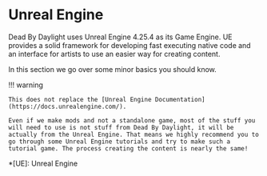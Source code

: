 # Unreal Engine

Dead By Daylight uses Unreal Engine 4.25.4 as its Game Engine.
UE provides a solid framework for developing fast executing native code and an interface for artists to use an easier way for creating content.

In this section we go over some minor basics you should know.

!!! warning

    This does not replace the [Unreal Engine Documentation](https://docs.unrealengine.com/).

    Even if we make mods and not a standalone game, most of the stuff you will need to use is not stuff from Dead By Daylight, it will be actually from the Unreal Engine. That means we highly recommend you to go through some Unreal Engine tutorials and try to make such a tutorial game. The process creating the content is nearly the same!

*[UE]: Unreal Engine